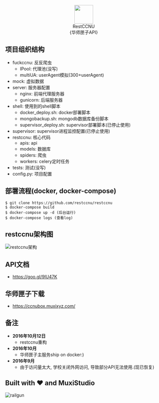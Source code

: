 <p align="center">
  <img src="https://avatars1.githubusercontent.com/u/22377500?v=3&s=200" width="60" /><br>RestCCNU<br>{华师匣子API}</br>
</p>

## 项目组织结构

- fuckccnu: 反反爬虫
    - IPool: 代理池(没写)
    - multiUA: userAgent模拟(300+userAgent)
- mock: 虚拟数据
- server: 服务器配置
    - nginx: 前端代理服务器
    - gunicorn: 后端服务器
- shell: 使用到的shell脚本
    - docker_deploy.sh: docker部署脚本
    - mongobackup.sh: mongodb数据库备份脚本
    - supervisor_deploy.sh: supervisor部署脚本(已停止使用)
- supervisor: supervisor进程监控配置(已停止使用)
- restccnu: 核心代码
    - apis: api
    - models: 数据库
    - spiders: 爬虫
    - workers: celery定时任务
- tests: 测试(没写)
- config.py: 项目配置

## 部署流程(docker, docker-compose)

    $ git clone https://github.com/restccnu/restccnu
    $ docker-compose build
    $ docker-compose up -d (后台运行)
    $ docker-compose logs (查看log)

## restccnu架构图
![restccnu架构](https://cloud.githubusercontent.com/assets/10671733/19296662/fcbfccb6-906f-11e6-8c03-adbe5e3e5ba9.png)

## API文档

+ https://goo.gl/9lU47K

## 华师匣子下载

+ https://ccnubox.muxixyz.com/

## 备注

+ **2016年10月12日**
    - restccnu重构
+ **2016年10月**
    - 华师匣子主服务ship on docker:)
+ **2016年9月**
    - 由于访问量太大, 学校关闭外网访问, 导致部分API无法使用.(现已恢复)

## Built with ❤️  and MuxiStudio
![railgun](https://cloud.githubusercontent.com/assets/10671733/19018598/54b60372-889b-11e6-8622-3b83c2f4da2f.png)
